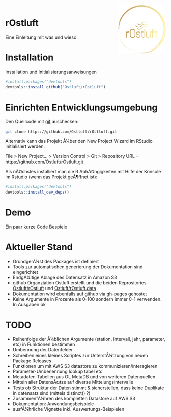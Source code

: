 
<img src="man/figures/logo.png" align="right" />

rOstluft
========

Eine Einleitung mit was und wieso.

Installation
============

Installation und Initialisierungsanweisungen

``` r
#install.packages("devtools")
devtools::install_github("Ostluft/rOstluft")
```

Einrichten Entwicklungsumgebung
===============================

Den Quellcode mit [git](https://git-scm.com/) auschecken:

``` bash
git clone https://github.com/Ostluft/rOstluft.git
```

Alternativ kann das Projekt Ã¼ber den New Project Wizard im RStudio initialisiert werden:

File &gt; New Project... &gt; Version Control &gt; Git &gt; Repository URL = <https://github.com/Ostluft/rOstluft.git>

Als nÃ¤chstes installiert man die R AbhÃ¤ngigkeiten mit Hilfe der Konsole im Rstudio (wenn das Projekt geÃ¶ffnet ist):

``` r
#install.packages("devtools")
devtools::install_dev_deps()
```

Demo
====

Ein paar kurze Code Bespiele

Aktueller Stand
===============

-   GrundgerÃ¼st des Packages ist definiert
-   Tools zur automatischen generierung der Dokumentation sind eingerichtet
-   EndgÃ¼ltige Ablage des Datensatz in Amazon S3
-   github Organziation Ostluft erstellt und die beiden Reprositories [Ostluft/rOstluft](https://github.com/Ostluft/rOstluft) und [Ostluft/rOstluft.data](https://github.com/Ostluft/rOstluft.data)
-   Dokumentation wird ebenfalls auf github via gh-pages gehostet
-   Keine Argumente in Prozente als 0-100 sondern immer 0-1 verwenden. In Ausgaben ok

TODO
====

-   Reihenfolge der Ã¼blichen Argumente (station, intervall, jahr, parameter, etc) in Funktionen bestimmen
-   Umbennung der Datenfelder
-   Schreiben eines kleines Scriptes zur UnterstÃ¼tzung von neuen Package Releases
-   Funktionen um mit AWS S3 datastore zu kommunizieren/interagieren
-   Parameter-Umbenennung lookup tabel etc
-   Metadaten-Tabellen aus OL MetaDB und von weiteren Datenquellen
-   Mitteln aller DatensÃ¤tze auf diverse Mittelungsintervalle
-   Tests ob Struktur der Daten stimmt & sicherstellen, dass keine Duplikate in datensatz sind (mittels distinct() ?)
-   ZusammenfÃ¼hren des kompletten Datastore auf AWS S3
-   Dokumentation: Anwendungsbeispiele
-   ausfÃ¼hrliche Vignette inkl. Auswertungs-Beispielen
